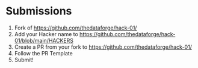 # Submissions

1. Fork of https://github.com/thedataforge/hack-01/
2. Add your Hacker name to https://github.com/thedataforge/hack-01/blob/main/HACKERS
3. Create a PR from your fork to https://github.com/thedataforge/hack-01/
4. Follow the PR Template
5. Submit!
